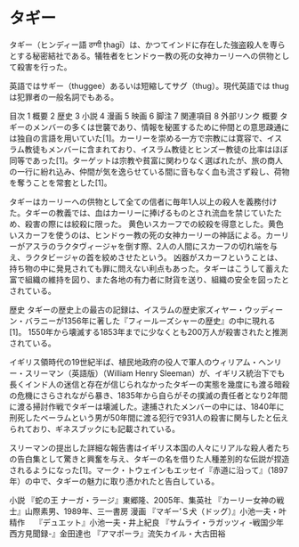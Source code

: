 タギー
===

タギー（ヒンディー語 ठग्गी ṭhagī）は、かつてインドに存在した強盗殺人を専らとする秘密結社である。犠牲者をヒンドゥー教の死の女神カーリーへの供物として殺害を行った。

英語ではサギー（thuggee）あるいは短縮してサグ（thug）。現代英語では thug は犯罪者の一般名詞でもある。


目次
1	概要
2	歴史
3	小説
4	漫画
5	映画
6	脚注
7	関連項目
8	外部リンク
概要
タギーのメンバーの多くは世襲であり、情報を秘匿するために仲間との意思疎通には独自の言語を用いていた[1]。カーリーを崇める一方で宗教には寛容で、イスラム教徒もメンバーに含まれており、イスラム教徒とヒンズー教徒の比率はほぼ同等であった[1]。ターゲットは宗教や貧富に関わりなく選ばれたが、旅の商人の一行に紛れ込み、仲間が気を逸らせている間に音もなく血も流さず殺し、荷物を奪うことを常套とした[1]。

タギーはカーリーへの供物として全ての信者に毎年1人以上の殺人を義務付けた。タギーの教義では、血はカーリーに捧げるものとされ流血を禁じていたため、殺害の際には絞殺に限った。 黄色いスカーフでの絞殺を得意とした。黄色いスカーフを使うのは、ヒンドゥー教の死の女神カーリーの神話による。カーリーがアスラのラクタヴィージャを倒す際、2人の人間にスカーフの切れ端を与え、ラクタビージャの首を絞めさせたという。 凶器がスカーフということは、持ち物の中に発見されても罪に問えない利点もあった。タギーはこうして蓄えた富で組織の維持を図り、また各地の有力者に財貨を送り、組織の安全を図ったとされている。

歴史
タギーの歴史上の最古の記録は、イスラムの歴史家ズィヤー・ウッディーン・バラニーが1356年に著した『フィールーズシャーの歴史』の中に現れる[1]。 1550年から壊滅する1853年までに少なくとも200万人が殺害されたと推測されている。

イギリス領時代の19世紀半ば、植民地政府の役人で軍人のウィリアム・ヘンリー・スリーマン（英語版）（William Henry Sleeman）が、イギリス統治下でも長くインド人の迷信と存在が信じられなかったタギーの実態を幾度にも渡る暗殺の危機にさらされながら暴き、1835年から自らがその撲滅の責任者となり2年間に渡る掃討作戦でタギーは壊滅した。逮捕されたメンバーの中には、1840年に刑死したベーラムという男が50年間に渡る犯行で931人の殺害に関与したと伝えられており、ギネスブックにも記載されている。

スリーマンの提出した詳細な報告書はイギリス本国の人々にリアルな殺人者たちの告白集として驚きと興奮を与え、タギーの名を借りた人種差別的な伝説が捏造されるようになった[1]。マーク・トウェインもエッセイ『赤道に沿って』（1897年）の中で、タギーの魅力に取り憑かれたと告白している。

小説
『蛇の王 ナーガ・ラージ』東郷隆、2005年、集英社
『カーリー女神の戦士』山際素男、1989年、三一書房
漫画
『マギー’Ｓ犬（ドッグ）』小池一夫・叶精作　
『デュエット』小池一夫・井上紀良
『サムライ・ラガッツィ -戦国少年西方見聞録-』金田達也
『アマポーラ』流矢カイル・大古田裕

